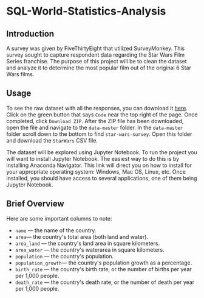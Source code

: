 # SQL-World-Statistics-Analysis

## Introduction

A survey was given by FiveThirtyEight that utilized SurveyMonkey. This survey sought to capture respondent data regarding the Star Wars Film Series franchise. The purpose of this project will be to clean the dataset and analyze it to determine the most popular film out of the original 6 Star Wars films. 

## Usage

To see the raw dataset with all the responses, you can download it [here](https://github.com/fivethirtyeight/data). Click on the green button that says `Code` near the top right of the page. Once completed, click `Download ZIP`. After the ZIP file has been downloaded, open the file and navigate to the `data-master` folder. In the `data-master` folder scroll down to the bottom to find `star-wars-survey`. Open this folder and download the `StarWars` CSV file.

The dataset will be explored using Jupyter Notebook. To run the project you will want to install Jupyter Notebook. The easiest way to do this is by installing Anaconda Navigator. This link will direct you on how to install for your appropriate operating system: Windows, Mac OS, Linux, etc. Once installed, you should have access to several applications, one of them being Jupyter Notebook.

## Brief Overview

Here are some important columns to note:

* `name` — the name of the country.<br>
* `area`— the country's total area (both land and water).<br>
* `area_land` — the country's land area in square kilometers.<br>
* `area_water` — the country's waterarea in square kilometers.<br>
* `population` — the country's population.<br>
* `population_growth`— the country's population growth as a percentage.<br>
* `birth_rate` — the country's birth rate, or the number of births per year per 1,000 people.<br>
* `death_rate` — the country's death rate, or the number of death per year per 1,000 people.<br>
